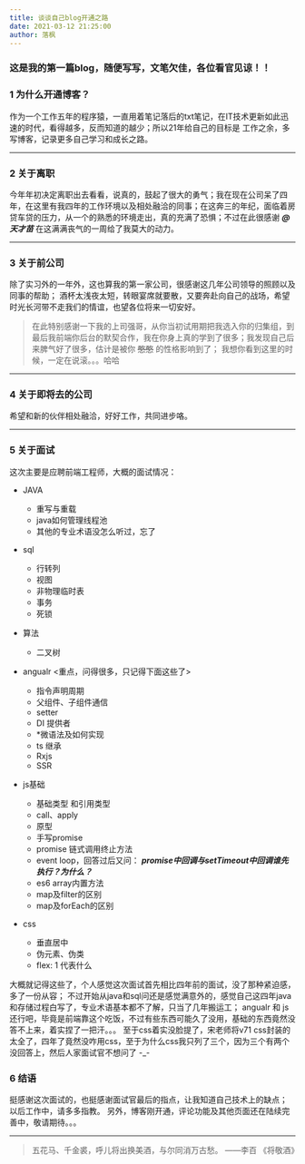 ```yaml
---
title: 谈谈自己blog开通之路
date: 2021-03-12 21:25:00
author: 落枫
---
```


### 这是我的第一篇blog，随便写写，文笔欠佳，各位看官见谅！！

### 1 为什么开通博客？
  作为一个工作五年的程序猿，一直用着笔记落后的txt笔记，在IT技术更新如此迅速的时代，看得越多，反而知道的越少；所以21年给自己的目标是 工作之余，多写博客，记录更多自己学习和成长之路。

 ---

### 2 关于离职
  今年年初决定离职出去看看，说真的，鼓起了很大的勇气；我在现在公司呆了四年，在这里有我四年的工作环境以及相处融洽的同事；在这奔三的年纪，面临着房贷车贷的压力，从一个的熟悉的环境走出，真的充满了恐惧；不过在此很感谢  ***@天才苗***  在这满满丧气的一周给了我莫大的动力。

 ---

### 3 关于前公司
  除了实习外的一年外，这也算我的第一家公司，很感谢这几年公司领导的照顾以及同事的帮助；
  酒杯太浅夜太短，转眼宴席就要散，又要奔赴向自己的战场，希望时光长河带不走我们的情谊，也望各位将来一切安好。
  
  > 在此特别感谢一下我的上司强哥，从你当初试用期把我选入你的归集组，到最后我前端你后台的默契合作，我在你身上真的学到了很多；我发现自己后来脾气好了很多，估计是被你 ~~憨憨~~ 的性格影响到了；
  我想你看到这里的时候，一定在说滚。。。哈哈

---

### 4 关于即将去的公司
  希望和新的伙伴相处融洽，好好工作，共同进步咯。

---
### 5 关于面试
  这次主要是应聘前端工程师，大概的面试情况：

  - JAVA
    - 重写与重载
    - java如何管理线程池
    - 其他的专业术语没怎么听过，忘了

  - sql
    - 行转列
    - 视图
    - 非物理临时表
    - 事务
    - 死锁

  - 算法
    - 二叉树

  - angualr <重点，问得很多，只记得下面这些了>
    - 指令声明周期
    - 父组件、子组件通信
    - setter
    - DI 提供者
    - *微语法及如何实现
    - ts 继承
    - Rxjs
    - SSR 
   
  - js基础
    - 基础类型 和引用类型
    - call、apply
    - 原型
    - 手写promise
    - promise 链式调用终止方法
    - event loop，回答过后又问： ***promise中回调与setTimeout中回调谁先执行？为什么？***
    - es6 array内置方法
    - map及filter的区别
    - map及forEach的区别
   
  - css
    - 垂直居中
    - 伪元素、伪类
    - flex: 1 代表什么

  大概就记得这些了，个人感觉这次面试首先相比四年前的面试，没了那种紧迫感，多了一份从容；
  不过开始从java和sql问还是感觉满意外的，感觉自己这四年java和存储过程白写了，专业术语基本都不了解，只当了几年搬运工；
  angualr 和 js还行吧，毕竟是前端靠这个吃饭，不过有些东西可能久了没用，基础的东西竟然没答不上来，着实捏了一把汗。。。
  至于css着实没脸提了，宋老师将v71 css封装的太全了，四年了竟然没咋用css，至于为什么css我只列了三个，因为三个有两个没回答上，然后人家面试官不想问了 -_-

### 6 结语
  挺感谢这次面试的，也挺感谢面试官最后的指点，让我知道自己技术上的缺点；
  以后工作中，请多多指教。
  另外，博客刚开通，评论功能及其他页面还在陆续完善中，敬请期待。。。

---

  > 五花马、千金裘，呼儿将出换美酒，与尔同消万古愁。 ——李百 《将敬酒》
